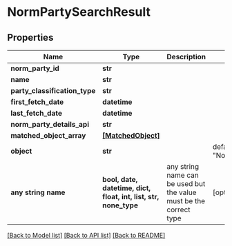 # NormPartySearchResult


## Properties
Name | Type | Description | Notes
------------ | ------------- | ------------- | -------------
**norm_party_id** | **str** |  | 
**name** | **str** |  | 
**party_classification_type** | **str** |  | 
**first_fetch_date** | **datetime** |  | 
**last_fetch_date** | **datetime** |  | 
**norm_party_details_api** | **str** |  | 
**matched_object_array** | [**[MatchedObject]**](MatchedObject.md) |  | 
**object** | **str** |  | defaults to "NormPartySearchResult"
**any string name** | **bool, date, datetime, dict, float, int, list, str, none_type** | any string name can be used but the value must be the correct type | [optional]

[[Back to Model list]](../README.md#documentation-for-models) [[Back to API list]](../README.md#documentation-for-api-endpoints) [[Back to README]](../README.md)


